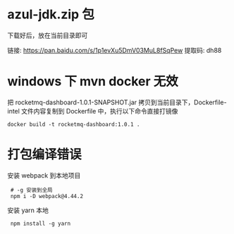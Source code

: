 # azul-jdk.zip 包

下载好后，放在当前目录即可

链接: https://pan.baidu.com/s/1p1evXu5DmV03MuL8fSqPew 提取码: dh88

# windows 下 mvn docker 无效

把 rocketmq-dashboard-1.0.1-SNAPSHOT.jar 拷贝到当前目录下，Dockerfile-intel 文件内容复制到 Dockerfile 中，执行以下命令直接打镜像

    docker build -t rocketmq-dashboard:1.0.1 .

# 打包编译错误

安装 webpack 到本地项目
    
     # -g 安装到全局
     npm i -D webpack@4.44.2

安装 yarn 本地

     npm install -g yarn

